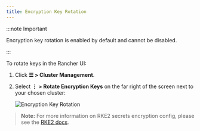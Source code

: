 ```yaml
---
title: Encryption Key Rotation
---
```


<head>
  <link rel="canonical" href="https://ranchermanager.docs.rancher.com/how-to-guides/new-user-guides/manage-clusters/rotate-encryption-key"/>
</head>

:::note Important

Encryption key rotation is enabled by default and cannot be disabled.

:::

To rotate keys in the Rancher UI:

1. Click **☰ > Cluster Management**.

1. Select **⋮ > Rotate Encryption Keys** on the far right of the screen next to your chosen cluster:

    ![Encryption Key Rotation](/img/rke2-encryption-key.png)

>**Note:** For more information on RKE2 secrets encryption config, please see the [RKE2 docs](https://docs.rke2.io/security/secrets_encryption).
